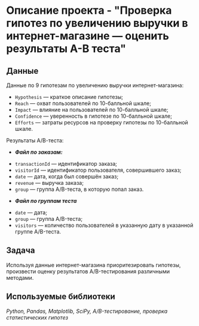 # Описание проекта - "Проверка гипотез по увеличению выручки в интернет-магазине — оценить результаты A-B теста"


## Данные

Данные по 9 гипотезам по увеличению выручки интернет-магазина:
* `Hypothesis` — краткое описание гипотезы;
* `Reach` — охват пользователей по 10-балльной шкале;
* `Impact` — влияние на пользователей по 10-балльной шкале;
* `Confidence` — уверенность в гипотезе по 10-балльной шкале;
* `Efforts` — затраты ресурсов на проверку гипотезы по 10-балльной шкале.

Результаты А/В-теста:
- ***Файл по заказам:***
* `transactionId` — идентификатор заказа;
* `visitorId` — идентификатор пользователя, совершившего заказ;
* `date` — дата, когда был совершён заказ;
* `revenue` — выручка заказа;
* `group` — группа A/B-теста, в которую попал заказ.

- ***Файл по группам теста***
* `date` — дата;
* `group` — группа A/B-теста;
* `visitors` — количество пользователей в указанную дату в указанной группе A/B-теста.

## Задача

Используя данные интернет-магазина приоритезировать гипотезы, произвести оценку результатов A/B-тестирования различными методами.

## Используемые библиотеки

*Python, Pandas, Matplotlib, SciPy, A/B-тестирование, проверка статистических гипотез*
